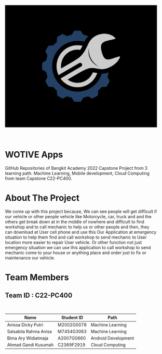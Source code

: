   <br />
<p align="center">
  <a href="#">
    <img src="logo/logo_wotive.png">
  </a>
</p>
<br>

# WOTIVE Apps

GitHub Repositories of Bangkit Academy 2022 Capstone Project from 3 learning path. Machine Learning, Mobile development, Cloud Computing from team Capstone C22-PC400.

# About The Project

We come up with this project because, We can see people will get difficult if our vehicle or other people vehicle like Motorcycle, car, truck and and the others get break down at in the middle of nowhere and difficult to find workshop and to call mechanic to help us or other people and then, they can download at User cell phone and use this Our Application at emergency situation to help them find and call workshop to send mechanic to User location more easier to repair User vehicle. Or other function not just emergency situation we can use this application to call workshop to send mechanic come to your house or anything place and order just to fix or maintenance our vehicle.

# Team Members

## Team ID : C22-PC400

<br>

| Name                  | Student ID | Path                |
| --------------------- | ---------- | ------------------- |
| Anissa Dicky Putri    | M2002G0078 | Machine Learning    |
| Salsabila Rahma Anisa | M7454G3063 | Machine Learning    |
| Bima Ary Widiatmaja   | A2007G0660 | Android Development |
| Ahmad Gandi Kusumah   | C2369F2919 | Cloud Computing     |

<br>

